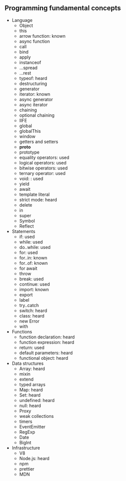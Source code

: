 ## Programming fundamental concepts

- Language
  - Object
  - this
  - arrow function: known
  - async function
  - call
  - bind
  - apply
  - instanceof
  - ...spread
  - ...rest
  - typeof: heard
  - destructuring
  - generator
  - iterator: known
  - async generator
  - async iterator
  - chaining
  - optional chaining
  - IIFE
  - global
  - globalThis
  - window
  - getters and setters
  - __proto__
  - prototype
  - equality operators: used
  - logical operators: used
  - bitwise operators: used
  - ternary operator: used
  - void: : used
  - yield
  - await
  - template literal
  - strict mode: heard
  - delete
  - in
  - super
  - Symbol
  - Reflect
- Statements
  - if: used
  - while: used
  - do..while: used
  - for: used
  - for..in: known
  - for..of: known
  - for await
  - throw
  - break: used
  - continue: used
  - import: known
  - export
  - label
  - try..catch
  - switch: heard
  - class: heard
  - new Error
  - with
- Functions
  - function declaration: heard
  - function expression: heard
  - return: used
  - default parameters: heard
  - functional object: heard
- Data structures
  - Array: heard
  - mixin
  - extend
  - typed arrays
  - Map: heard
  - Set: heard
  - undefined: heard
  - null: heard
  - Proxy
  - weak collections
  - timers
  - EventEmitter
  - RegExp
  - Date
  - BigInt
- Infrastructure
  - V8
  - Node.js: heard
  - npm
  - prettier
  - MDN
